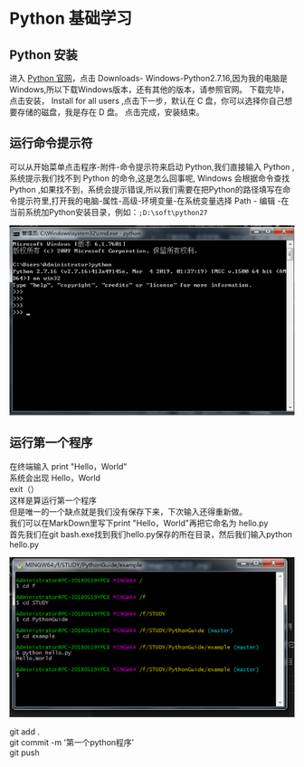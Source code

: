 # Python 基础学习

## Python 安装

进入 [Python 官网](www.Python.com)，点击 Downloads- Windows-Python2.7.16,因为我的电脑是Windows,所以下载Windows版本，还有其他的版本，请参照官网。
下载完毕，点击安装， Install for all users ,点击下一步，默认在 C 盘，你可以选择你自己想要存储的磁盘，我是存在 D 盘。
点击完成，安装结束。

## 运行命令提示符
可以从开始菜单点击程序-附件-命令提示符来启动 Python,我们直接输入 Python ,系统提示我们找不到 Python 的命令,这是怎么回事呢, Windows 会根据命令查找 Python ,如果找不到，系统会提示错误,所以我们需要在把Python的路径填写在命令提示符里,打开我的电脑-属性-高级-环境变量-在系统变量选择 Path - 编辑 -在当前系统加Python安装目录，例如：```;D:\soft\python27```

![](./image/运行成功.png)

## 运行第一个程序
在终端输入 print "Hello，World"   
系统会出现 Hello，World  
exit（）  
这样是算运行第一个程序  
但是唯一的一个缺点就是我们没有保存下来，下次输入还得重新做。  
我们可以在MarkDown里写下print "Hello，World"再把它命名为 hello.py  
首先我们在git bash.exe找到我们hello.py保存的所在目录，然后我们输入python hello.py  

![](./image/hello.png)


git add .  
git commit -m '第一个python程序'  
git push  